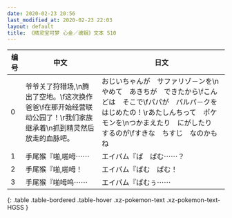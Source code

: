 ```yaml
---
date: 2020-02-23 20:56
last_modified_at: 2020-02-23 22:03
layout: default
title: 《精灵宝可梦 心金／魂银》文本 510
---
```

| 编号 | 中文 | 日文 |
| ---- | ---- | ---- |
| 0 | 爷爷关了狩猎场,\n腾出了空地。\f这次换作爸爸\f在那开始经营联动公园了！\r我们家族继承着\n抓到精灵然后放走的血脉吧。 | おじいちゃんが　サファリゾ－ンを\nやめて　あきちが　できたから\fこんどは　そこで\fパパが　パルパ－クを　はじめたの！\rあたしんちって　ポケモンを\nつかまえたり　にがしたり　するのが\fすきな　ちすじ　なのかもね |
| 1 | 手尾猴『啪,啪呣⋯⋯ | エイパム『ぱ　ぱむ⋯⋯？ |
| 2 | 手尾猴『啪,啪呣！ | エイパム『ぱむ　ぱむ！ |
| 3 | 手尾猴『啪呣呜⋯⋯ | エイパム『ぱむぅ⋯⋯ |
{: .table .table-bordered .table-hover .xz-pokemon-text .xz-pokemon-text-HGSS }